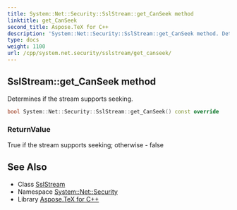 ```yaml
---
title: System::Net::Security::SslStream::get_CanSeek method
linktitle: get_CanSeek
second_title: Aspose.TeX for C++
description: 'System::Net::Security::SslStream::get_CanSeek method. Determines if the stream supports seeking in C++.'
type: docs
weight: 1100
url: /cpp/system.net.security/sslstream/get_canseek/
---
```

## SslStream::get_CanSeek method


Determines if the stream supports seeking.

```cpp
bool System::Net::Security::SslStream::get_CanSeek() const override
```


### ReturnValue

True if the stream supports seeking; otherwise - false

## See Also

* Class [SslStream](../)
* Namespace [System::Net::Security](../../)
* Library [Aspose.TeX for C++](../../../)
